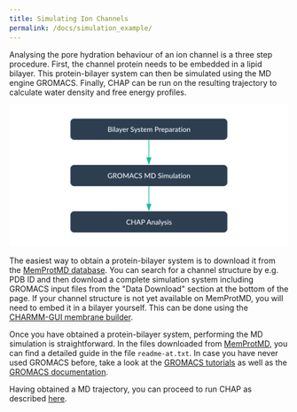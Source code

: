 ```yaml
---
title: Simulating Ion Channels
permalink: /docs/simulation_example/
---
```


[memprotmd]: http://memprotmd.bioch.ox.ac.uk/home/
[membrane-builder]: http://www.charmm-gui.org/?doc=input/membrane.bilayer
[gromacs-tutorials]: http://www.mdtutorials.com/gmx/
[gromacs-documentation]: http://manual.gromacs.org/documentation/

Analysing the pore hydration behaviour of an ion channel is a three step procedure. First, the channel protein needs to be embedded in a lipid bilayer. This protein-bilayer system can then be simulated using the MD engine GROMACS. Finally, CHAP can be run on the resulting trajectory to calculate water density and free energy profiles.

![Membrane Protein Simulation Workflow](../../img/memprot_simulation_workflow.svg "Membrane Protein Simulation Workflow")

The easiest way to obtain a protein-bilayer system is to download it from the [MemProtMD database][memprotmd]. You can search for a channel structure by e.g. PDB ID and then download a complete simulation system including GROMACS input files from the "Data Download" section at the bottom of the page. If your channel structure is not yet available on MemProtMD, you will need to embed it in a bilayer yourself. This can be done using the [CHARMM-GUI membrane builder][membrane-builder].

Once you have obtained a protein-bilayer system, performing the MD simulation is straightforward. In the files downloaded from [MemProtMD][memprotmd], you can find a detailed guide in the file `readme-at.txt`. In case you have never used GROMACS before, take a look at the [GROMACS tutorials][gromacs-tutorials] as well as the [GROMACS documentation][gromacs-documentation].

Having obtained a MD trajectory, you can proceed to run CHAP as described [here](http://www.channotation.org/docs/annotation_example/).
